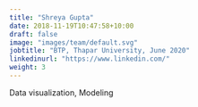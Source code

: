 ```yaml
---
title: "Shreya Gupta"
date: 2018-11-19T10:47:58+10:00
draft: false
image: "images/team/default.svg"
jobtitle: "BTP, Thapar University, June 2020"
linkedinurl: "https://www.linkedin.com/"
weight: 3
---
```


Data visualization, Modeling
